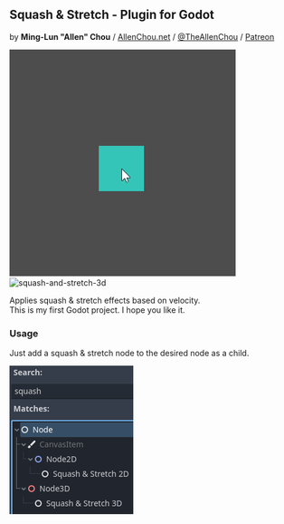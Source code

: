 ## Squash & Stretch - Plugin for Godot
by **Ming-Lun "Allen" Chou** / [AllenChou.net](http://AllenChou.net) / [@TheAllenChou](http://twitter.com/TheAllenChou) / [Patreon](https://www.patreon.com/TheAllenChou)

![squash-and-stretch-2d](/img/squash-and-stretch-2d.gif) ![squash-and-stretch-3d](/img/squash-and-stretch-3d.gif)

Applies squash & stretch effects based on velocity.  
This is my first Godot project. I hope you like it.

### Usage

Just add a squash & stretch node to the desired node as a child.

![nodes](/img/nodes.png)
